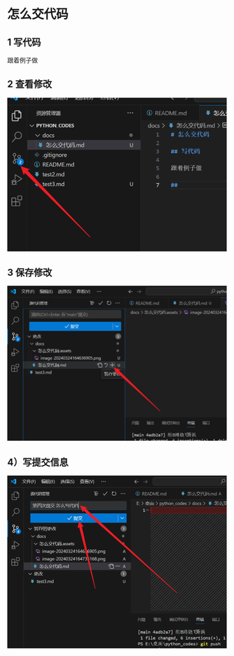# 怎么交代码

## 1 写代码

跟着例子做

## 2 查看修改

![image-20240324164636905](./怎么交代码.assets/image-20240324164636905.png)

## 3 保存修改

![image-20240324164735168](./怎么交代码.assets/image-20240324164735168.png)

## 4）写提交信息

![image-20240324164858368](./怎么交代码.assets/image-20240324164858368.png)
